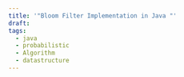 ```yaml
---
title: '"Bloom Filter Implementation in Java "'
draft: 
tags:
  - java
  - probabilistic
  - Algorithm
  - datastructure
---
```

